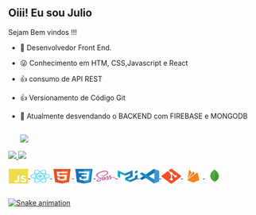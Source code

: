 ## Oiii! Eu sou Julio 

Sejam Bem vindos !!!


- 🌱 Desenvolvedor Front End.
- 😜 Conhecimento em HTM, CSS,Javascript e React
- 👍 consumo de API REST
- 👍 Versionamento de Código Git
- 👯 Atualmente desvendando o BACKEND com FIREBASE e MONGODB
   ##
  


  <a href="https://www.linkedin.com/in/j%C3%BAlio-c%C3%A9sar-da-silva-frontend/" target="_blank"><img src="https://img.shields.io/badge/-LinkedIn-%230077B5?style=for-the-badge&logo=linkedin&logoColor=white" target="_blank"></a> 




 <div>
  <a href="https://github.com/JulioSilvaa">
  <img height="180em" src="https://github-readme-stats.vercel.app/api?username=julioSilvaa-&show_icons=true&theme=dracula&include_all_commits=true&count_private=true&hide_shell"/>
  <img height="180em" src="https://github-readme-stats.vercel.app/api/top-langs/?username=julioSilvaa-bit&layout=compact&langs_count=4&theme=dracula"/>
</div>
  
  <div style="display: inline_block"><br>
  <img align="center" alt="julio-Js" height="30" width="40" src="https://raw.githubusercontent.com/devicons/devicon/master/icons/javascript/javascript-plain.svg">
  
  <img align="center" alt="julio-React" height="30" width="40" src="https://raw.githubusercontent.com/devicons/devicon/master/icons/react/react-original.svg">
  <img align="center" alt="julio-HTML" height="30" width="40" src="https://raw.githubusercontent.com/devicons/devicon/master/icons/html5/html5-original.svg">
  <img align="center" alt="julio-CSS" height="30" width="40" src="https://raw.githubusercontent.com/devicons/devicon/master/icons/css3/css3-original.svg"> 
  <img align="center" alt="julio-CSS" height="30" width="40" src="https://raw.githubusercontent.com/devicons/devicon/master/icons/sass/sass-original.svg">
   <img align="center" alt="julio-CSS" height="30" width="40" src="https://raw.githubusercontent.com/devicons/devicon/master/icons/materialui/materialui-original.svg"> 
  <img align="center" alt="julio-CSS" height="30" width="40" src="https://raw.githubusercontent.com/devicons/devicon/master/icons/vscode/vscode-original.svg">
    <img align="center" alt="julio-CSS" height="30" width="40" src="https://raw.githubusercontent.com/devicons/devicon/master/icons/git/git-original.svg">
   <img align="center" alt="julio-CSS" height="30" width="40" src="https://raw.githubusercontent.com/devicons/devicon/master/icons/firebase/firebase-plain.svg">
   <img align="center" alt="julio-CSS" height="30" width="40" src="https://raw.githubusercontent.com/devicons/devicon/master/icons/mongodb/mongodb-original.svg">
  </div>
  
  ##
  

  
   ![Snake animation](https://github.com/juliosan-bit/juliosan-bit/blob/output/github-contribution-grid-snake.svg)
  

   
 
 
